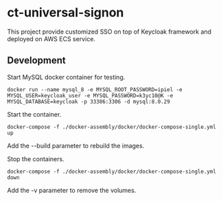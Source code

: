 # ct-universal-signon

This project provide customized SSO on top of Keycloak framework and deployed on AWS ECS service.

## Development

Start MySQL docker container for testing.

```
docker run --name mysql_8 -e MYSQL_ROOT_PASSWORD=ipiel -e MYSQL_USER=keycloak_user -e MYSQL_PASSWORD=k3yc10@K -e MYSQL_DATABASE=keycloak -p 33306:3306 -d mysql:8.0.29
```

Start the container.

```
docker-compose -f ./docker-assembly/docker/docker-compose-single.yml up
```

Add the --build parameter to rebuild the images.


Stop the containers.

```
docker-compose -f ./docker-assembly/docker/docker-compose-single.yml down
```

Add the -v parameter to remove the volumes.